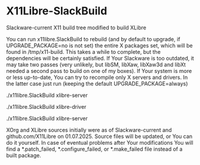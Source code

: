 # X11Libre-SlackBuild
Slackware-current X11 build tree modified to build XLibre

You can run x11libre.SlackBuild to rebuild (and by default to upgrade, if UPGRADE_PACKAGE=no is not set) the entire X packages set, which will be found in /tmp/x11-build. This takes a while to complete, but the dependencies will be certainly satisfied. If Your Slackware is too outdated, it may take two passes (very unlikely, but libSM, libXaw, libXaw3d and libXt needed a second pass to build on one of my boxes). If Your system is more or less up-to-date, You can try to recompile only X servers and drivers. In the latter case just run (keeping the default UPGRADE_PACKAGE=always)

./x11libre.SlackBuild xlibre-server

./x11libre.SlackBuild xlibre-driver

./x11libre.SlackBuild xlibre-server

XOrg and XLibre sources initially were as of Slackware-current and github.com/X11Libre on 01.07.2025. Source files will be updated, or You can do it yourself. In case of eventual problems after Your modifications You will find a *.patch_failed, *.configure_failed, or *.make_failed file instead of a built package.

